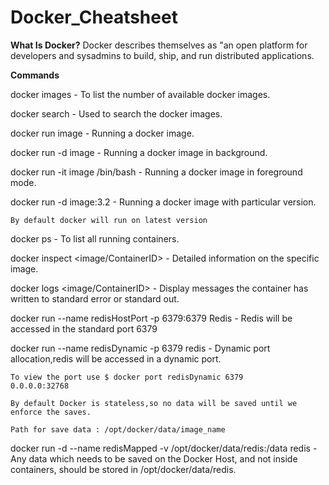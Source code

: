 # Docker_Cheatsheet

**What Is Docker?**
Docker describes themselves as "an open platform for developers and sysadmins to build, ship, and run distributed applications.

**Commands**

docker images - To list the number of available docker images.

docker search - Used to search the docker images.

docker run image - Running a docker image.

docker run -d image - Running a docker image in background.

docker run -it image /bin/bash - Running a docker image in foreground mode.

docker run -d image:3.2 - Running a docker image with particular version.

```
By default docker will run on latest version
```

docker ps - To list all running containers.

docker inspect <image/ContainerID> - Detailed information on the specific image.

docker logs <image/ContainerID> - Display messages the container has written to standard error or standard out.

docker run --name redisHostPort -p 6379:6379 Redis - Redis will be accessed in the standard port 6379

docker run --name redisDynamic -p 6379 redis - Dynamic port allocation,redis will be accessed in a dynamic port.

```
To view the port use $ docker port redisDynamic 6379
0.0.0.0:32768

By default Docker is stateless,so no data will be saved until we enforce the saves.

Path for save data : /opt/docker/data/image_name
```
docker run -d --name redisMapped -v /opt/docker/data/redis:/data redis - Any data which needs to be saved on the Docker Host, and not inside containers, should be stored in /opt/docker/data/redis.


